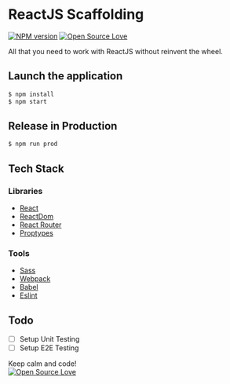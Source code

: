 # ReactJS Scaffolding
[![NPM version](https://d25lcipzij17d.cloudfront.net/badge.svg?id=gh&type=6&v=1.0.0)](http://badge.fury.io/js/badge-list)
[![Open Source Love](https://badges.frapsoft.com/os/mit/mit.svg?v=102)](https://github.com/ellerbrock/open-source-badge/)

All that you need to work with ReactJS without reinvent the wheel.

## Launch the application

```sh
$ npm install
$ npm start
```

## Release in Production

```sh
$ npm run prod
```

## Tech Stack

### Libraries

- [React](http://facebook.github.io/react)
- [ReactDom](https://reactjs.org/docs/react-dom.html)
- [React Router](https://reacttraining.com/react-router/web/guides/philosophy)
- [Proptypes](https://reactjs.org/docs/typechecking-with-proptypes.html)

### Tools

- [Sass](https://sass-lang.com/)
- [Webpack](https://webpack.js.org/)
- [Babel](https://babeljs.io/)
- [Eslint](https://eslint.org/)

## Todo

- [ ] Setup Unit Testing
- [ ] Setup E2E Testing

Keep calm and code!
<br>
[![Open Source Love](https://badges.frapsoft.com/os/v3/open-source.svg?v=102)](https://github.com/ellerbrock/open-source-badge/)